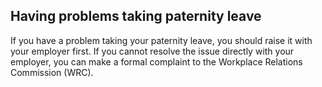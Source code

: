 ##  Having problems taking paternity leave

If you have a problem taking your paternity leave, you should raise it with
your employer first. If you cannot resolve the issue directly with your
employer, you can make a formal complaint to the Workplace Relations
Commission (WRC).
